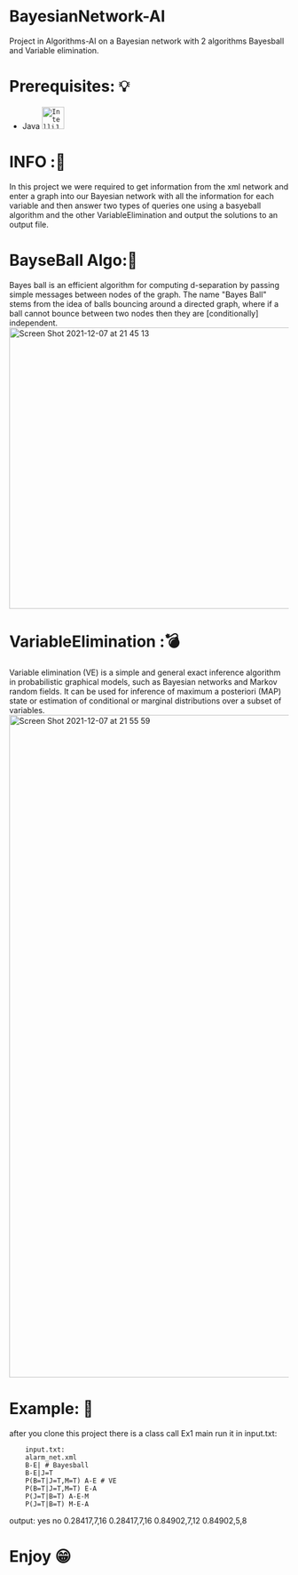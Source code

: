 # BayesianNetwork-AI
Project in Algorithms-AI on a Bayesian network with 2 algorithms Bayesball and Variable elimination.

# Prerequisites: :bulb:
* Java  <code><a href = "https://www.jetbrains.com/idea/"><img height="40" src="https://upload.wikimedia.org/wikipedia/commons/thumb/9/9c/IntelliJ_IDEA_Icon.svg/96px-IntelliJ_IDEA_Icon.svg.png" alt="IntelliJ IDEA"></a></code>

# INFO ::mag_right:
In this project we were required to get information from the xml network and enter a graph into our Bayesian network with all the information for each variable and then answer two types of queries one using a basyeball algorithm and the other VariableElimination and output the solutions to an output file.

# BayseBall Algo::basketball:
Bayes ball is an efficient algorithm for computing d-separation by passing simple messages between nodes of the graph. The name "Bayes Ball" stems from the idea of balls bouncing around a directed graph, where if a ball cannot bounce between two nodes then they are [conditionally] independent.
<img width="506" alt="Screen Shot 2021-12-07 at 21 45 13" src="https://user-images.githubusercontent.com/73976733/145096498-b9927271-f9ab-4569-a29e-886f8ebacb61.png">

# VariableElimination ::bomb: 
Variable elimination (VE) is a simple and general exact inference algorithm in probabilistic graphical models, such as Bayesian networks and Markov random fields. It can be used for inference of maximum a posteriori (MAP) state or estimation of conditional or marginal distributions over a subset of variables.
<img width="1192" alt="Screen Shot 2021-12-07 at 21 55 59" src="https://user-images.githubusercontent.com/73976733/145097228-59ee020c-94a3-47c6-be61-26bd1d95197f.png">
# Example: :page_facing_up:

after you clone this project there is a class call Ex1 main run it in input.txt:



        input.txt:
        alarm_net.xml
        B-E| # Bayesball
        B-E|J=T
        P(B=T|J=T,M=T) A-E # VE
        P(B=T|J=T,M=T) E-A
        P(J=T|B=T) A-E-M
        P(J=T|B=T) M-E-A

output:
yes
no
0.28417,7,16
0.28417,7,16
0.84902,7,12
0.84902,5,8

 



 
# Enjoy :grin:
